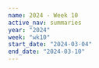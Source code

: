 ```yaml
---
name: 2024 - Week 10
active_nav: summaries
year: "2024"
week: "wk10"
start_date: "2024-03-04"
end_date: "2024-03-10"
---
```

